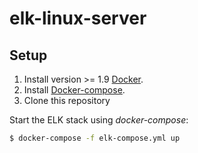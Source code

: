 # elk-linux-server

## Setup

1. Install version >= 1.9 [Docker](https://docs.docker.com/engine/installation/).
2. Install [Docker-compose](http://docs.docker.com/compose/install/).
3. Clone this repository

Start the ELK stack using *docker-compose*:
```bash
$ docker-compose -f elk-compose.yml up
```
